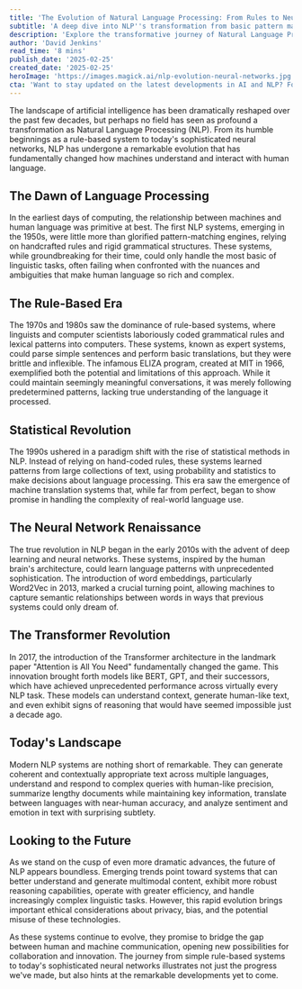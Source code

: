 ```yaml
---
title: 'The Evolution of Natural Language Processing: From Rules to Neural Networks'
subtitle: 'A deep dive into NLP''s transformation from basic pattern matching to sophisticated AI'
description: 'Explore the transformative journey of Natural Language Processing (NLP) from its early days of rule-based systems to the current era of sophisticated neural networks. This comprehensive overview covers key milestones including the statistical revolution, the advent of deep learning, and the game-changing Transformer architecture, while examining the technology''s current capabilities and future prospects.'
author: 'David Jenkins'
read_time: '8 mins'
publish_date: '2025-02-25'
created_date: '2025-02-25'
heroImage: 'https://images.magick.ai/nlp-evolution-neural-networks.jpg'
cta: 'Want to stay updated on the latest developments in AI and NLP? Follow us on LinkedIn for in-depth analysis and breaking news in the world of artificial intelligence.'
---
```


The landscape of artificial intelligence has been dramatically reshaped over the past few decades, but perhaps no field has seen as profound a transformation as Natural Language Processing (NLP). From its humble beginnings as a rule-based system to today's sophisticated neural networks, NLP has undergone a remarkable evolution that has fundamentally changed how machines understand and interact with human language.

## The Dawn of Language Processing

In the earliest days of computing, the relationship between machines and human language was primitive at best. The first NLP systems, emerging in the 1950s, were little more than glorified pattern-matching engines, relying on handcrafted rules and rigid grammatical structures. These systems, while groundbreaking for their time, could only handle the most basic of linguistic tasks, often failing when confronted with the nuances and ambiguities that make human language so rich and complex.

## The Rule-Based Era

The 1970s and 1980s saw the dominance of rule-based systems, where linguists and computer scientists laboriously coded grammatical rules and lexical patterns into computers. These systems, known as expert systems, could parse simple sentences and perform basic translations, but they were brittle and inflexible. The infamous ELIZA program, created at MIT in 1966, exemplified both the potential and limitations of this approach. While it could maintain seemingly meaningful conversations, it was merely following predetermined patterns, lacking true understanding of the language it processed.

## Statistical Revolution

The 1990s ushered in a paradigm shift with the rise of statistical methods in NLP. Instead of relying on hand-coded rules, these systems learned patterns from large collections of text, using probability and statistics to make decisions about language processing. This era saw the emergence of machine translation systems that, while far from perfect, began to show promise in handling the complexity of real-world language use.

## The Neural Network Renaissance

The true revolution in NLP began in the early 2010s with the advent of deep learning and neural networks. These systems, inspired by the human brain's architecture, could learn language patterns with unprecedented sophistication. The introduction of word embeddings, particularly Word2Vec in 2013, marked a crucial turning point, allowing machines to capture semantic relationships between words in ways that previous systems could only dream of.

## The Transformer Revolution

In 2017, the introduction of the Transformer architecture in the landmark paper "Attention is All You Need" fundamentally changed the game. This innovation brought forth models like BERT, GPT, and their successors, which have achieved unprecedented performance across virtually every NLP task. These models can understand context, generate human-like text, and even exhibit signs of reasoning that would have seemed impossible just a decade ago.

## Today's Landscape

Modern NLP systems are nothing short of remarkable. They can generate coherent and contextually appropriate text across multiple languages, understand and respond to complex queries with human-like precision, summarize lengthy documents while maintaining key information, translate between languages with near-human accuracy, and analyze sentiment and emotion in text with surprising subtlety.

## Looking to the Future

As we stand on the cusp of even more dramatic advances, the future of NLP appears boundless. Emerging trends point toward systems that can better understand and generate multimodal content, exhibit more robust reasoning capabilities, operate with greater efficiency, and handle increasingly complex linguistic tasks. However, this rapid evolution brings important ethical considerations about privacy, bias, and the potential misuse of these technologies.

As these systems continue to evolve, they promise to bridge the gap between human and machine communication, opening new possibilities for collaboration and innovation. The journey from simple rule-based systems to today's sophisticated neural networks illustrates not just the progress we've made, but also hints at the remarkable developments yet to come.